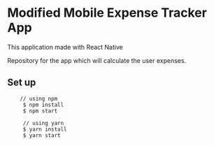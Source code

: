 # Modified Mobile Expense Tracker App

This application made with React Native 

Repository for the app which will calculate the user expenses.

## Set up 
```
    // using npm
     $ npm install 
     $ npm start

     // using yarn
     $ yarn install 
     $ yarn start
```
